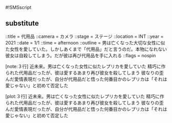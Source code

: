 #!SMSscript

## substitute

::title = 代用品
::camera = カメラ
::stage = ステージ
::location = INT
::year = 2021
::date = 1/1
::time = afternoon
::outline = 男は亡くなった大切な女性に似た女性を愛していた。しかしあくまで「代用品」だと言うのだ。本物になれない彼女は自殺してしまう。だが彼は再び代用品を手に入れる
::flags = nospin

[note:３行]
近未来。男は亡くなった女性に似たレプリカを愛していた
精巧に作られた代用品だったが、彼は愛するあまり再び彼女を殺してしまう
彼なりの歪んだ愛情表現だったが、自分が代用品だと悟った何番目かのレプリカは「それは愛じゃない」と初めて否定した

[plot:３行]
近未来。男は亡くなった女性に似たレプリカを愛していた
精巧に作られた代用品だったが、彼は愛するあまり再び彼女を殺してしまう
彼なりの歪んだ愛情表現だったが、自分が代用品だと悟った何番目かのレプリカは「それは愛じゃない」と初めて否定した
